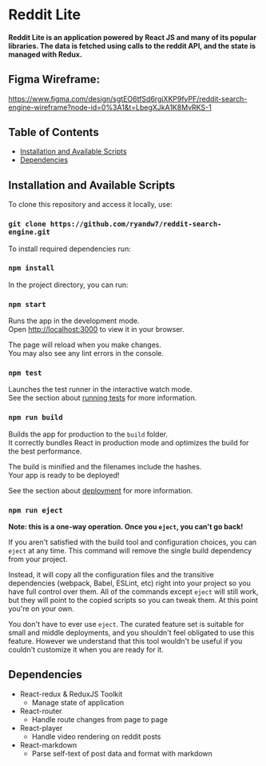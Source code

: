 # Reddit Lite

#### Reddit Lite is an application powered by React JS and many of its popular libraries. The data is fetched using calls to the reddit API, and the state is managed with Redux.

## Figma Wireframe: 

https://www.figma.com/design/sgtEO6tfSd6rgiXKP9fyPF/reddit-search-engine-wireframe?node-id=0%3A1&t=LbegXJkA1K8MvRKS-1

## Table of Contents
- [Installation and Available Scripts](#Installation)
- [Dependencies](#Dependencies)

## Installation and Available Scripts

To clone this repository and access it locally, use:

### `git clone https://github.com/ryandw7/reddit-search-engine.git`

To install required dependencies run:

### `npm install`

In the project directory, you can run:

### `npm start`

Runs the app in the development mode.\
Open [http://localhost:3000](http://localhost:3000) to view it in your browser.

The page will reload when you make changes.\
You may also see any lint errors in the console.

### `npm test`

Launches the test runner in the interactive watch mode.\
See the section about [running tests](https://facebook.github.io/create-react-app/docs/running-tests) for more information.

### `npm run build`

Builds the app for production to the `build` folder.\
It correctly bundles React in production mode and optimizes the build for the best performance.

The build is minified and the filenames include the hashes.\
Your app is ready to be deployed!

See the section about [deployment](https://facebook.github.io/create-react-app/docs/deployment) for more information.

### `npm run eject`

**Note: this is a one-way operation. Once you `eject`, you can't go back!**

If you aren't satisfied with the build tool and configuration choices, you can `eject` at any time. This command will remove the single build dependency from your project.

Instead, it will copy all the configuration files and the transitive dependencies (webpack, Babel, ESLint, etc) right into your project so you have full control over them. All of the commands except `eject` will still work, but they will point to the copied scripts so you can tweak them. At this point you're on your own.

You don't have to ever use `eject`. The curated feature set is suitable for small and middle deployments, and you shouldn't feel obligated to use this feature. However we understand that this tool wouldn't be useful if you couldn't customize it when you are ready for it.

## Dependencies

- React-redux & ReduxJS Toolkit
  - Manage state of application
- React-router
  - Handle route changes from page to page
- React-player
  - Handle video rendering on reddit posts
- React-markdown
  - Parse self-text of post data and format with markdown
  
